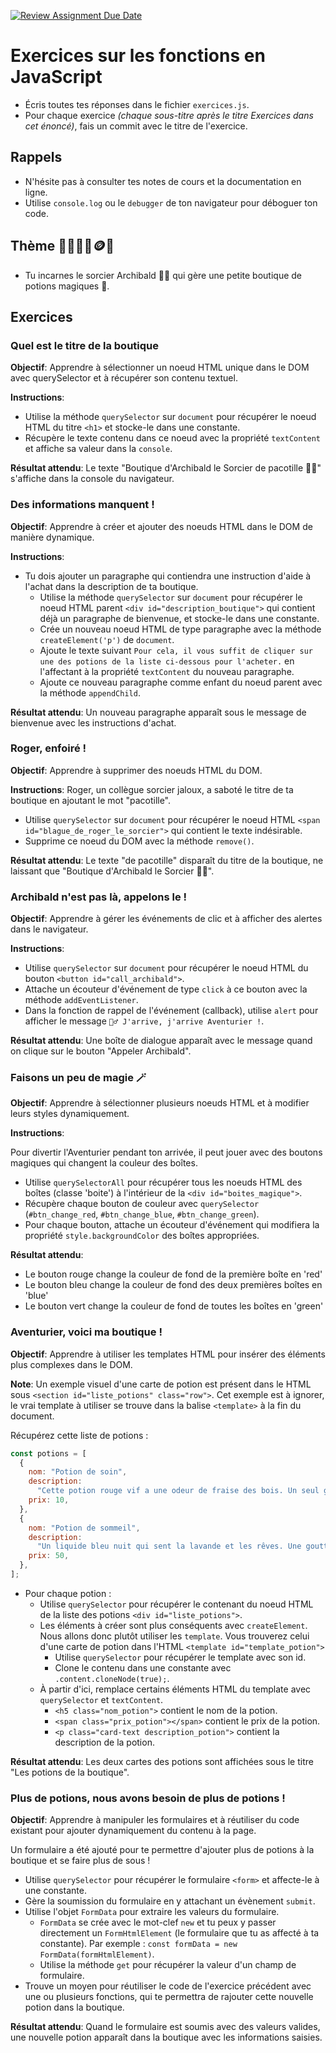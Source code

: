 [![Review Assignment Due Date](https://classroom.github.com/assets/deadline-readme-button-22041afd0340ce965d47ae6ef1cefeee28c7c493a6346c4f15d667ab976d596c.svg)](https://classroom.github.com/a/2An2HWwO)

# Exercices sur les fonctions en JavaScript

- Écris toutes tes réponses dans le fichier `exercices.js`.
- Pour chaque exercice _(chaque sous-titre après le titre Exercices dans cet énoncé)_, fais un commit avec le titre de l'exercice.

## Rappels

- N'hésite pas à consulter tes notes de cours et la documentation en ligne.
- Utilise `console.log` ou le `debugger` de ton navigateur pour déboguer ton code.

## Thème 🔮🧙‍♂️🧪🪙🍄

- Tu incarnes le sorcier Archibald 🧙‍♂️ qui gère une petite boutique de potions magiques 🧪.

## Exercices

### Quel est le titre de la boutique

**Objectif**: Apprendre à sélectionner un noeud HTML unique dans le DOM avec querySelector et à récupérer son contenu textuel.

**Instructions**:

- Utilise la méthode `querySelector` sur `document` pour récupérer le noeud HTML du titre `<h1>` et stocke-le dans une constante.
- Récupère le texte contenu dans ce noeud avec la propriété `textContent` et affiche sa valeur dans la `console`.

**Résultat attendu**: Le texte "Boutique d'Archibald le Sorcier de pacotille 🧙‍♂️" s'affiche dans la console du navigateur.

### Des informations manquent !

**Objectif**: Apprendre à créer et ajouter des noeuds HTML dans le DOM de manière dynamique.

**Instructions**:

- Tu dois ajouter un paragraphe qui contiendra une instruction d'aide à l'achat dans la description de ta boutique.
  - Utilise la méthode `querySelector` sur `document` pour récupérer le noeud HTML parent `<div id="description_boutique">` qui contient déjà un paragraphe de bienvenue, et stocke-le dans une constante.
  - Crée un nouveau noeud HTML de type paragraphe avec la méthode `createElement('p')` de `document`.
  - Ajoute le texte suivant `Pour cela, il vous suffit de cliquer sur une des potions de la liste ci-dessous pour l'acheter.` en l'affectant à la propriété `textContent` du nouveau paragraphe.
  - Ajoute ce nouveau paragraphe comme enfant du noeud parent avec la méthode `appendChild`.

**Résultat attendu**: Un nouveau paragraphe apparaît sous le message de bienvenue avec les instructions d'achat.

### Roger, enfoiré !

**Objectif**: Apprendre à supprimer des noeuds HTML du DOM.

**Instructions**:
Roger, un collègue sorcier jaloux, a saboté le titre de ta boutique en ajoutant le mot "pacotille".

- Utilise `querySelector` sur `document` pour récupérer le noeud HTML `<span id="blague_de_roger_le_sorcier">` qui contient le texte indésirable.
- Supprime ce noeud du DOM avec la méthode `remove()`.

**Résultat attendu**: Le texte "de pacotille" disparaît du titre de la boutique, ne laissant que "Boutique d'Archibald le Sorcier 🧙‍♂️".

### Archibald n'est pas là, appelons le !

**Objectif**: Apprendre à gérer les événements de clic et à afficher des alertes dans le navigateur.

**Instructions**:

- Utilise `querySelector` sur `document` pour récupérer le noeud HTML du bouton `<button id="call_archibald">`.
- Attache un écouteur d'événement de type `click` à ce bouton avec la méthode `addEventListener`.
- Dans la fonction de rappel de l'événement (callback), utilise `alert` pour afficher le message `🧙‍♂️ J'arrive, j'arrive Aventurier !`.

**Résultat attendu**: Une boîte de dialogue apparaît avec le message quand on clique sur le bouton "Appeler Archibald".

### Faisons un peu de magie 🪄

**Objectif**: Apprendre à sélectionner plusieurs noeuds HTML et à modifier leurs styles dynamiquement.

**Instructions**:

Pour divertir l'Aventurier pendant ton arrivée, il peut jouer avec des boutons magiques qui changent la couleur des boîtes.

- Utilise `querySelectorAll` pour récupérer tous les noeuds HTML des boîtes (classe 'boite') à l'intérieur de la `<div id="boites_magique">`.
- Récupère chaque bouton de couleur avec `querySelector` (`#btn_change_red`, `#btn_change_blue`, `#btn_change_green`).
- Pour chaque bouton, attache un écouteur d'événement qui modifiera la propriété `style.backgroundColor` des boîtes appropriées.

**Résultat attendu**:

- Le bouton rouge change la couleur de fond de la première boîte en 'red'
- Le bouton bleu change la couleur de fond des deux premières boîtes en 'blue'
- Le bouton vert change la couleur de fond de toutes les boîtes en 'green'

### Aventurier, voici ma boutique !

**Objectif**: Apprendre à utiliser les templates HTML pour insérer des éléments plus complexes dans le DOM.

**Note**: Un exemple visuel d'une carte de potion est présent dans le HTML sous `<section id="liste_potions" class="row">`. Cet exemple est à ignorer, le vrai template à utiliser se trouve dans la balise `<template>` à la fin du document.

Récupérez cette liste de potions :

```js
const potions = [
  {
    nom: "Potion de soin",
    description:
      "Cette potion rouge vif a une odeur de fraise des bois. Un seul gorgée et vos blessures se referment comme par magie ! Effets secondaires possibles: cheveux roses pendant 24h.",
    prix: 10,
  },
  {
    nom: "Potion de sommeil",
    description:
      "Un liquide bleu nuit qui sent la lavande et les rêves. Une goutte et vous dormirez comme un bébé dragon ! Attention: ne pas utiliser si vous devez combattre un troll dans les prochaines 8 heures.",
    prix: 50,
  },
];
```

- Pour chaque potion :
  - Utilise `querySelector` pour récupérer le contenant du noeud HTML de la liste des potions `<div id="liste_potions">`.
  - Les éléments à créer sont plus conséquents avec `createElement`. Nous allons donc plutôt utiliser les `template`. Vous trouverez celui d'une carte de potion dans l'HTML `<template id="template_potion">`
    - Utilise `querySelector` pour récupérer le template avec son id.
    - Clone le contenu dans une constante avec `.content.cloneNode(true);`.
  - À partir d'ici, remplace certains éléments HTML du template avec `querySelector` et `textContent`.
    - `<h5 class="nom_potion">` contient le nom de la potion.
    - `<span class="prix_potion"></span>` contient le prix de la potion.
    - `<p class="card-text description_potion">` contient la description de la potion.

**Résultat attendu**: Les deux cartes des potions sont affichées sous le titre "Les potions de la boutique".

### Plus de potions, nous avons besoin de plus de potions !

**Objectif**: Apprendre à manipuler les formulaires et à réutiliser du code existant pour ajouter dynamiquement du contenu à la page.

Un formulaire a été ajouté pour te permettre d'ajouter plus de potions à la boutique et se faire plus de sous !

- Utilise `querySelector` pour récupérer le formulaire `<form>` et affecte-le à une constante.
- Gère la soumission du formulaire en y attachant un évènement `submit`.
- Utilise l'objet `FormData` pour extraire les valeurs du formulaire.
  - `FormData` se crée avec le mot-clef `new` et tu peux y passer directement un `FormHtmlElement` (le formulaire que tu as affecté à ta constante). Par exemple : `const formData = new FormData(formHtmlElement)`.
  - Utilise la méthode `get` pour récupérer la valeur d'un champ de formulaire.
- Trouve un moyen pour réutiliser le code de l'exercice précédent avec une ou plusieurs fonctions, qui te permettra de rajouter cette nouvelle potion dans la boutique.

**Résultat attendu**: Quand le formulaire est soumis avec des valeurs valides, une nouvelle potion apparaît dans la boutique avec les informations saisies.
